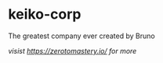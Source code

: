 # keiko-corp
The greatest company ever created by Bruno

*visist https://zerotomastery.io/ for more*
